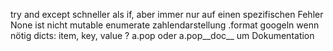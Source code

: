try and except schneller als if, aber immer nur auf einen spezifischen Fehler
None ist nicht mutable
enumerate
zahlendarstellung .format googeln wenn nötig
dicts: item, key, value
? a.pop oder a.pop__doc__ um Dokumentation